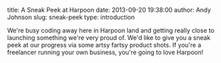 title: A Sneak Peek at Harpoon
date: 2013-09-20 19:38:00
author: Andy Johnson
slug: sneak-peek
type: introduction

We're busy coding away here in Harpoon land and getting really close to launching something we're very proud of. We'd like to give you a sneak peek at our progress via some artsy fartsy product shots. If you're a freelancer running your own business, you're going to love Harpoon!

